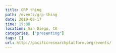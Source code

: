 ```yaml
---
title: GRP thing
path: /events/grp-thing
date: 2019-09-17
time: 19:00
location: San Diego, CA
categories: ["presenting"]
tags: []
url: http://pacificresearchplatform.org/events/
---
```

